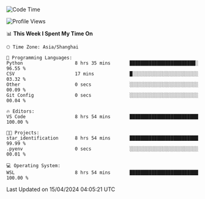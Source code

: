 <!--START_SECTION:waka-->
![Code Time](http://img.shields.io/badge/Code%20Time-1%2C611%20hrs%2052%20mins-blue)

![Profile Views](http://img.shields.io/badge/Profile%20Views-0-blue)

📊 **This Week I Spent My Time On** 

```text
🕑︎ Time Zone: Asia/Shanghai

💬 Programming Languages: 
Python                   8 hrs 35 mins       ████████████████████████░   96.55 % 
CSV                      17 mins             █░░░░░░░░░░░░░░░░░░░░░░░░   03.32 % 
Other                    0 secs              ░░░░░░░░░░░░░░░░░░░░░░░░░   00.09 % 
Git Config               0 secs              ░░░░░░░░░░░░░░░░░░░░░░░░░   00.04 % 

🔥 Editors: 
VS Code                  8 hrs 54 mins       █████████████████████████   100.00 % 

🐱‍💻 Projects: 
star_identification      8 hrs 54 mins       █████████████████████████   99.99 % 
.pyenv                   0 secs              ░░░░░░░░░░░░░░░░░░░░░░░░░   00.01 % 

💻 Operating System: 
WSL                      8 hrs 54 mins       █████████████████████████   100.00 % 
```


 Last Updated on 15/04/2024 04:05:21 UTC
<!--END_SECTION:waka-->